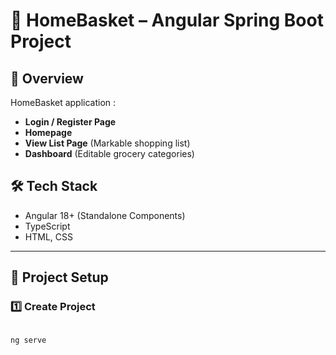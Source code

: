 # 🛒 HomeBasket – Angular Spring Boot Project

## 📌 Overview
HomeBasket application :

- **Login / Register Page**
- **Homepage**
- **View List Page** (Markable shopping list)
- **Dashboard** (Editable grocery categories)

## 🛠 Tech Stack
- Angular 18+ (Standalone Components)
- TypeScript
- HTML, CSS

---

## 🚀 Project Setup

### 1️⃣ Create Project

```bash

ng serve
